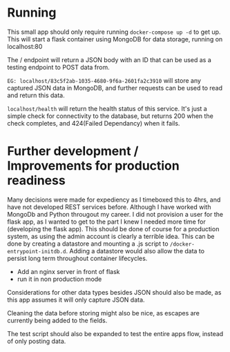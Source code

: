 # Running

This small app should only require running `docker-compose up -d` to get up.
This will start a flask container using MongoDB for data storage, running on localhost:80

The / endpoint will return a JSON body with an ID that can be used as a testing endpoint to POST data from.

`EG: localhost/83c5f2ab-1035-4680-9f6a-2601fa2c3910` will store any captured JSON data in MongoDB, and further requests can be used to read and return this data.

`localhost/health` will return the health status of this service.  It's just a simple check for connectivity to the database, but returns 200 when the check completes, and 424(Failed Dependancy) when it fails.

# Further development / Improvements for production readiness

Many decisions were made for expediency as I timeboxed this to 4hrs, and have not developed REST services before. Although I have worked with MongoDb and Python througout my career.  I did not provision a user for the flask app, as I wanted to get to the part I knew I needed more time for (developing the flask app).  This should be done of course for a production system, as using the admin account is clearly a terrible idea.  This can be done by creating a datastore and mounting a .js script to `/docker-entrypoint-initdb.d`.  Adding a datastore would also allow the data to persist long term throughout container lifecycles.  

- Add an nginx server in front of flask
- run it in non production mode

Considerations for other data types besides JSON should also be made, as this app assumes it will only capture JSON data.

Cleaning the data before storing might also be nice, as escapes are currently being added to the fields.

The test script should also be expanded to test the entire apps flow, instead of only posting data. 
